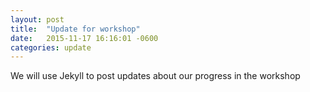 ```yaml
---
layout: post
title:  "Update for workshop"
date:   2015-11-17 16:16:01 -0600
categories: update
---
```


We will use Jekyll to post updates about our progress in the workshop
